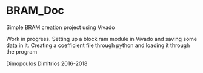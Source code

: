 # BRAM_Doc
Simple BRAM creation project using Vivado

Work in progress.
Setting up a block ram module in Vivado and saving some data in it.
Creating a coefficient file through python and loading it through the program

Dimopoulos Dimitrios 2016-2018
